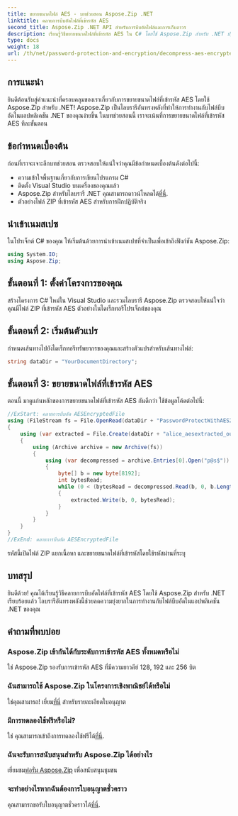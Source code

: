 ```yaml
---
title: ขยายขนาดไฟล์ AES - บทช่วยสอน Aspose.Zip .NET
linktitle: คลายการบีบอัดไฟล์ที่เข้ารหัส AES
second_title: Aspose.Zip .NET API สำหรับการบีบอัดไฟล์และการเก็บถาวร
description: เรียนรู้วิธีขยายขนาดไฟล์ที่เข้ารหัส AES ใน C# โดยใช้ Aspose.Zip สำหรับ .NET ปฏิบัติตามคำแนะนำทีละขั้นตอนของเราเพื่อการจัดการไฟล์ที่มีประสิทธิภาพ
type: docs
weight: 18
url: /th/net/password-protection-and-encryption/decompress-aes-encrypted-file/
---
```


## การแนะนำ

ยินดีต้อนรับสู่คำแนะนำที่ครอบคลุมของเราเกี่ยวกับการขยายขนาดไฟล์ที่เข้ารหัส AES โดยใช้ Aspose.Zip สำหรับ .NET! Aspose.Zip เป็นไลบรารีอันทรงพลังที่ทำให้การทำงานกับไฟล์บีบอัดในแอปพลิเคชัน .NET ของคุณง่ายขึ้น ในบทช่วยสอนนี้ เราจะเน้นที่การขยายขนาดไฟล์ที่เข้ารหัส AES ทีละขั้นตอน

## ข้อกำหนดเบื้องต้น

ก่อนที่เราจะเจาะลึกบทช่วยสอน ตรวจสอบให้แน่ใจว่าคุณมีข้อกำหนดเบื้องต้นดังต่อไปนี้:

- ความเข้าใจพื้นฐานเกี่ยวกับการเขียนโปรแกรม C#
- ติดตั้ง Visual Studio บนเครื่องของคุณแล้ว
-  Aspose.Zip สำหรับไลบรารี .NET คุณสามารถดาวน์โหลดได้[ที่นี่](https://releases.aspose.com/zip/net/).
- ตัวอย่างไฟล์ ZIP ที่เข้ารหัส AES สำหรับการฝึกปฏิบัติจริง

## นำเข้าเนมสเปซ

ในโปรเจ็กต์ C# ของคุณ ให้เริ่มต้นด้วยการนำเข้าเนมสเปซที่จำเป็นเพื่อเข้าถึงฟังก์ชัน Aspose.Zip:

```csharp
using System.IO;
using Aspose.Zip;
```

## ขั้นตอนที่ 1: ตั้งค่าโครงการของคุณ

สร้างโครงการ C# ใหม่ใน Visual Studio และรวมไลบรารี Aspose.Zip ตรวจสอบให้แน่ใจว่าคุณมีไฟล์ ZIP ที่เข้ารหัส AES ตัวอย่างในไดเร็กทอรีโปรเจ็กต์ของคุณ

## ขั้นตอนที่ 2: เริ่มต้นตัวแปร

กำหนดเส้นทางไปยังไดเร็กทอรีทรัพยากรของคุณและสร้างตัวแปรสำหรับเส้นทางไฟล์:

```csharp
string dataDir = "YourDocumentDirectory";
```

## ขั้นตอนที่ 3: ขยายขนาดไฟล์ที่เข้ารหัส AES

ตอนนี้ มาดูแก่นหลักของการขยายขนาดไฟล์ที่เข้ารหัส AES กันดีกว่า ใช้ข้อมูลโค้ดต่อไปนี้:

```csharp
//ExStart: คลายการบีบอัด AESEncryptedFile
using (FileStream fs = File.OpenRead(dataDir + "PasswordProtectWithAES256_out.zip"))
{
    using (var extracted = File.Create(dataDir + "alice_aesextracted_out.txt"))
    {
        using (Archive archive = new Archive(fs))
        {
            using (var decompressed = archive.Entries[0].Open("p@s$"))
            {
                byte[] b = new byte[8192];
                int bytesRead;
                while (0 < (bytesRead = decompressed.Read(b, 0, b.Length)))
                {
                    extracted.Write(b, 0, bytesRead);
                }
            }
        }
    }
}
//ExEnd: คลายการบีบอัด AESEncryptedFile
```

รหัสนี้เปิดไฟล์ ZIP แยกเนื้อหา และขยายขนาดไฟล์ที่เข้ารหัสโดยใช้รหัสผ่านที่ระบุ

## บทสรุป

ยินดีด้วย! คุณได้เรียนรู้วิธีคลายการบีบอัดไฟล์ที่เข้ารหัส AES โดยใช้ Aspose.Zip สำหรับ .NET เรียบร้อยแล้ว ไลบรารีอันทรงพลังนี้ช่วยลดความยุ่งยากในการทำงานกับไฟล์บีบอัดในแอปพลิเคชัน .NET ของคุณ

## คำถามที่พบบ่อย

### Aspose.Zip เข้ากันได้กับระดับการเข้ารหัส AES ทั้งหมดหรือไม่
ใช่ Aspose.Zip รองรับการเข้ารหัส AES ที่มีความยาวคีย์ 128, 192 และ 256 บิต

### ฉันสามารถใช้ Aspose.Zip ในโครงการเชิงพาณิชย์ได้หรือไม่
 ใช่คุณสามารถ! เยี่ยม[ที่นี่](https://purchase.aspose.com/buy) สำหรับรายละเอียดใบอนุญาต

### มีการทดลองใช้ฟรีหรือไม่?
 ใช่ คุณสามารถเข้าถึงการทดลองใช้ฟรีได้[ที่นี่](https://releases.aspose.com/).

### ฉันจะรับการสนับสนุนสำหรับ Aspose.Zip ได้อย่างไร
 เยี่ยมชม[ฟอรั่ม Aspose.Zip](https://forum.aspose.com/c/zip/37) เพื่อสนับสนุนชุมชน

### จะทำอย่างไรหากฉันต้องการใบอนุญาตชั่วคราว
 คุณสามารถขอรับใบอนุญาตชั่วคราวได้[ที่นี่](https://purchase.aspose.com/temporary-license/).


